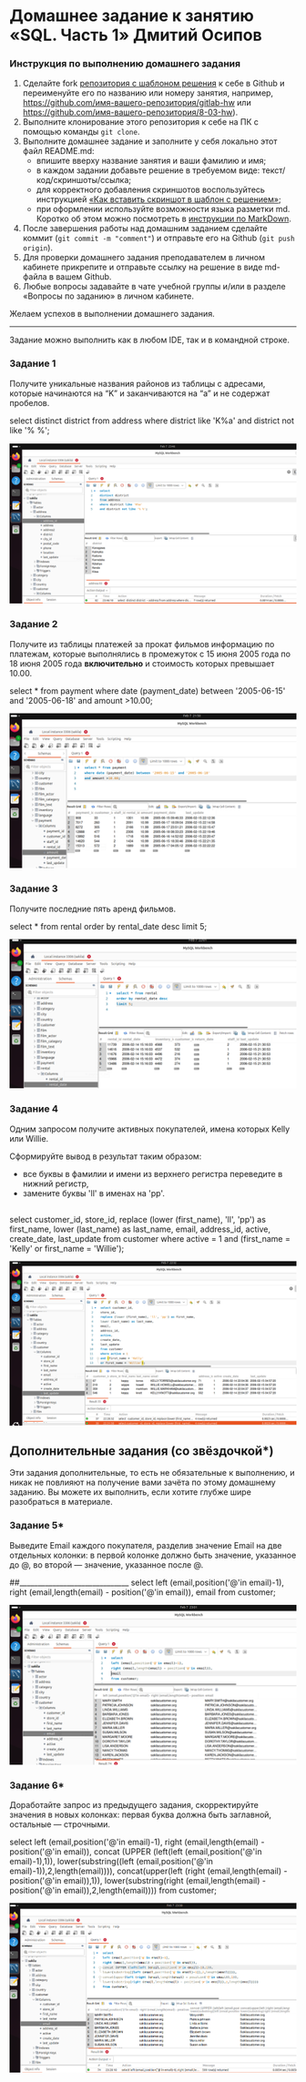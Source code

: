 # Домашнее задание к занятию «SQL. Часть 1» Дмитий Осипов

### Инструкция по выполнению домашнего задания

1. Сделайте fork [репозитория c шаблоном решения](https://github.com/netology-code/sys-pattern-homework) к себе в Github и переименуйте его по названию или номеру занятия, например, https://github.com/имя-вашего-репозитория/gitlab-hw или https://github.com/имя-вашего-репозитория/8-03-hw).
2. Выполните клонирование этого репозитория к себе на ПК с помощью команды `git clone`.
3. Выполните домашнее задание и заполните у себя локально этот файл README.md:
   - впишите вверху название занятия и ваши фамилию и имя;
   - в каждом задании добавьте решение в требуемом виде: текст/код/скриншоты/ссылка;
   - для корректного добавления скриншотов воспользуйтесь инструкцией [«Как вставить скриншот в шаблон с решением»](https://github.com/netology-code/sys-pattern-homework/blob/main/screen-instruction.md);
   - при оформлении используйте возможности языка разметки md. Коротко об этом можно посмотреть в [инструкции по MarkDown](https://github.com/netology-code/sys-pattern-homework/blob/main/md-instruction.md).
4. После завершения работы над домашним заданием сделайте коммит (`git commit -m "comment"`) и отправьте его на Github (`git push origin`).
5. Для проверки домашнего задания преподавателем в личном кабинете прикрепите и отправьте ссылку на решение в виде md-файла в вашем Github.
6. Любые вопросы задавайте в чате учебной группы и/или в разделе «Вопросы по заданию» в личном кабинете.

Желаем успехов в выполнении домашнего задания.

---

Задание можно выполнить как в любом IDE, так и в командной строке.

### Задание 1

Получите уникальные названия районов из таблицы с адресами, которые начинаются на “K” и заканчиваются на “a” и не содержат пробелов.

select 
distinct district
from address
where district like 'K%a'
and district not like '% %';

![alt text](https://github.com/shamantmn/sdb-homeworks/blob/sdbsql-24/resources/12-03-01.png)

### Задание 2

Получите из таблицы платежей за прокат фильмов информацию по платежам, которые выполнялись в промежуток с 15 июня 2005 года по 18 июня 2005 года **включительно** и стоимость которых превышает 10.00.

select * from payment
where date (payment_date) between '2005-06-15' and '2005-06-18'
and amount >10.00;

![alt text](https://github.com/shamantmn/sdb-homeworks/blob/sdbsql-24/resources/12-03-02.png)

### Задание 3

Получите последние пять аренд фильмов.

select * from rental
order by rental_date desc
limit 5;

![alt text](https://github.com/shamantmn/sdb-homeworks/blob/sdbsql-24/resources/12-03-03.png)

### Задание 4

Одним запросом получите активных покупателей, имена которых Kelly или Willie. 

Сформируйте вывод в результат таким образом:
- все буквы в фамилии и имени из верхнего регистра переведите в нижний регистр,
- замените буквы 'll' в именах на 'pp'.

##
select customer_id,
store_id,
replace (lower (first_name), 'll', 'pp') as first_name,
lower (last_name) as last_name,
email,
address_id,
active,
create_date,
last_update
from customer
where active = 1
and (first_name = 'Kelly' 
or first_name = 'Willie');

![alt text](https://github.com/shamantmn/sdb-homeworks/blob/sdbsql-24/resources/12-03-04.png)

## Дополнительные задания (со звёздочкой*)
Эти задания дополнительные, то есть не обязательные к выполнению, и никак не повлияют на получение вами зачёта по этому домашнему заданию. Вы можете их выполнить, если хотите глубже шире разобраться в материале.

### Задание 5*

Выведите Email каждого покупателя, разделив значение Email на две отдельных колонки: в первой колонке должно быть значение, указанное до @, во второй — значение, указанное после @.

##______________________________
select
left (email,position('@'in email)-1),
right (email,length(email) - position('@'in email)),
email
from customer;

![alt text](https://github.com/shamantmn/sdb-homeworks/blob/sdbsql-24/resources/12-03-05.png)

### Задание 6*

Доработайте запрос из предыдущего задания, скорректируйте значения в новых колонках: первая буква должна быть заглавной, остальные — строчными.


select
left (email,position('@'in email)-1),
right (email,length(email) - position('@'in email)),
concat (UPPER (left(left (email,position('@'in email)-1),1)),
lower(substring((left (email,position('@'in email)-1)),2,length(email)))),
concat(upper(left (right (email,length(email) - position('@'in email)),1)),
lower(substring(right (email,length(email) - position('@'in email)),2,length(email))))
from customer;

![alt text](https://github.com/shamantmn/sdb-homeworks/blob/sdbsql-24/resources/12-03-06.png)